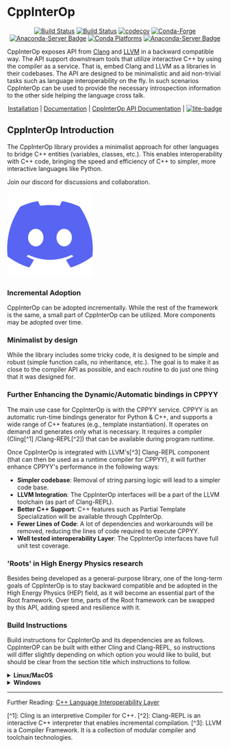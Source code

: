 # CppInterOp
<div align="center">

[![Build Status](https://github.com/compiler-research/CppInterOp/actions/workflows/main.yml/badge.svg)](https://github.com/compiler-research/CppInterOp/actions/workflows/main.yml)
[![Build Status](https://github.com/compiler-research/CppInterOp/actions/workflows/emscripten.yml/badge.svg)](https://github.com/compiler-research/CppInterOp/actions/workflows/emscripten.yml)
[![codecov](https://codecov.io/gh/compiler-research/CppInterOp/branch/main/graph/badge.svg)](https://codecov.io/gh/compiler-research/CppInterOp)
[![Conda-Forge](https://img.shields.io/conda/vn/conda-forge/cppinterop)](https://github.com/conda-forge/cppinterop-feedstock)
[![Anaconda-Server Badge](https://anaconda.org/conda-forge/cppinterop/badges/license.svg)](https://github.com/conda-forge/cppinterop-feedstock)
[![Conda Platforms](https://img.shields.io/conda/pn/conda-forge/cppinterop.svg)](https://anaconda.org/conda-forge/cppinterop)
[![Anaconda-Server Badge](https://anaconda.org/conda-forge/cppinterop/badges/downloads.svg)](https://github.com/conda-forge/cppinterop-feedstock)

</div>

CppInterOp exposes API from [Clang](http://clang.llvm.org/) and [LLVM](https://llvm.org) in a backward compatible way.
The API support downstream tools that utilize interactive C++ by using the compiler as a service.
That is, embed Clang and LLVM as a libraries in their codebases.
The API are designed to be minimalistic and aid non-trivial tasks such as language interoperability on the fly.
In such scenarios CppInterOp can be used to provide the necessary introspection information to the other side helping the language cross talk.

<div align="center">

[Installation](#build-instructions) | [Documentation](https://cppinterop.readthedocs.io/en/latest/index.html) | [CppInterOp API Documentation](https://cppinterop.readthedocs.io/en/latest/build/html/index.html) | [![lite-badge](https://jupyterlite.rtfd.io/en/latest/_static/badge.svg)](https://compiler-research.github.io/CppInterOp/lab/index.html)

</div>

## CppInterOp Introduction

The CppInterOp library provides a minimalist approach for other languages to
bridge C++ entities (variables, classes, etc.). This
enables interoperability with C++ code, bringing the speed and
efficiency of C++ to simpler, more interactive languages like Python.

Join our discord for discussions and collaboration.

<a target="_blank" href="https://discord.gg/Vkv3ne4zVK"><img src="discord.svg" alt="Discord" /></a>

### Incremental Adoption

CppInterOp can be adopted incrementally. While the rest of the framework is
the same, a small part of CppInterOp can be utilized. More components may be
adopted over time.

### Minimalist by design

While the library includes some tricky code, it is designed to be simple and
robust (simple function calls, no inheritance, etc.). The goal is to make it
as close to the compiler API as possible, and each routine to do just one
thing that it was designed for.

### Further Enhancing the Dynamic/Automatic bindings in CPPYY

The main use case for CppInterOp is with the CPPYY service. CPPYY is an
automatic run-time bindings generator for Python & C++, and supports a wide
range of C++ features (e.g., template instantiation). It operates on demand
and generates only what is necessary. It requires a compiler (Cling[^1]
/Clang-REPL[^2]) that can be available during program runtime.

Once CppInterOp is integrated with LLVM's[^3] Clang-REPL component (that can
then be used as a runtime compiler for CPPYY), it will further enhance
CPPYY's performance in the following ways:

- **Simpler codebase**: Removal of string parsing logic will lead to a
  simpler code base.
- **LLVM Integration**: The CppInterOp interfaces will be a part of the LLVM
  toolchain (as part of Clang-REPL).
- **Better C++ Support**: C++ features such as Partial Template
  Specialization will be available through CppInterOp.
- **Fewer Lines of Code**: A lot of dependencies and workarounds will be
  removed, reducing the lines of code required to execute CPPYY.
- **Well tested interoperability Layer**: The CppInterOp interfaces have full
  unit test coverage.

### 'Roots' in High Energy Physics research

Besides being developed as a general-purpose library, one of the long-term
goals of CppInterOp is to stay backward compatible and be adopted in the High
Energy Physics (HEP) field, as it will become an essential part of the Root
framework. Over time, parts of the Root framework can be swapped by this API,
adding speed and resilience with it.

### Build Instructions

Build instructions for CppInterOp and its dependencies are as follows. CppInterOP can be built with either Cling and Clang-REPL, so instructions will differ slightly depending on which option you would like to build, but should be clear from the section title which instructions to follow.

<details>
<summary><strong>Linux/MacOS</strong></summary>

<details>
<summary><strong>Clang-REPL based CppInterOp</strong></summary>

#### Clone CppInterOp and cppyy-backend

First clone the CppInterOp repository, as this may contain patches that need to be applied to the subsequently cloned llvm-project repo

```bash
git clone --depth=1 https://github.com/compiler-research/CppInterOp.git
```

and clone cppyy-backend repository where we will be installing the CppInterOp library

```bash
git clone --depth=1 https://github.com/compiler-research/cppyy-backend.git
```

#### Setup Clang-REPL

Clone the 20.x release of the LLVM project repository.

```bash
git clone --depth=1 --branch release/20.x https://github.com/llvm/llvm-project.git
cd llvm-project
```

If you want to have out-of-process JIT execution enabled in CppInterOp, then apply this patch on Linux and MacOS environment.
> Note that this patch will not work for Windows because out-of-process JIT execution is currently implemented for Linux and MacOS only.

```bash
git apply -v ../CppInterOp/patches/llvm/clang20-2-out-of-process.patch
```

##### Build Clang-REPL

Clang-REPL is an interpreter that CppInterOp works alongside. Build Clang (and
Clang-REPL along with it) by executing
command

```bash
mkdir build 
cd build 
cmake -DLLVM_ENABLE_PROJECTS=clang                                  \
                -DLLVM_TARGETS_TO_BUILD="host;NVPTX"                \
                -DCMAKE_BUILD_TYPE=Release                          \
                -DLLVM_ENABLE_ASSERTIONS=ON                         \
                -DCLANG_ENABLE_STATIC_ANALYZER=OFF                  \
                -DCLANG_ENABLE_ARCMT=OFF                            \
                -DCLANG_ENABLE_FORMAT=OFF                           \
                -DCLANG_ENABLE_BOOTSTRAP=OFF                        \
                ../llvm
cmake --build . --target clang clang-repl --parallel $(nproc --all)
```

Note the 'llvm-project' directory location by executing

```bash
cd ../
export LLVM_DIR=$PWD
cd ../
```

#### Environment variables

You will need to define the following environment variables for the build of CppInterOp and cppyy (as they clear for a new session, it is recommended that you also add these to your .bashrc in linux, .bash_profile if on MacOS). On Linux and MacOS you define as follows

```bash
export CB_PYTHON_DIR="$PWD/cppyy-backend/python"
export CPPINTEROP_DIR="$CB_PYTHON_DIR/cppyy_backend"
export CPLUS_INCLUDE_PATH="${CPLUS_INCLUDE_PATH}:${LLVM_DIR}/llvm/include:${LLVM_DIR}/clang/include:${LLVM_DIR}/build/include:${LLVM_DIR}/build/tools/clang/include"
```

If on MacOS you will also need the following environment variable defined

```bash
export SDKROOT=`xcrun --show-sdk-path`
```

#### Build CppInterOp

Now CppInterOp can be built. This can be done by executing

```bash
mkdir CppInterOp/build/
cd CppInterOp/build/
cmake -DBUILD_SHARED_LIBS=ON -DCPPINTEROP_USE_CLING=ON -DCPPINTEROP_USE_REPL=Off -DCling_DIR=$LLVM_DIR/build/tools/cling -DLLVM_DIR=$LLVM_DIR/build/lib/cmake/llvm -DClang_DIR=$LLVM_DIR/build/lib/cmake/clang -DCMAKE_INSTALL_PREFIX=$CPPINTEROP_DIR ..
cmake --build . --target install --parallel $(nproc --all)
```

#### Testing CppInterOp

To test the built CppInterOp execute the following command in the CppInterOP build folder on Linux and MacOS

```bash
cmake --build . --target check-cppinterop --parallel $(nproc --all)
```

Now go back to the top level directory in which your building CppInterOP

```bash
cd ../..
```

Now you are in a position to install cppyy following the instructions below.

</details>

<details>
<summary><strong>Cling based CppInterOp</strong></summary>

#### Clone CppInterOp and cppyy-backend

First clone the CppInterOp repository, as this may contain patches that need to be applied to the subsequently cloned llvm-project repo

```bash
git clone --depth=1 https://github.com/compiler-research/CppInterOp.git
```

and clone cppyy-backend repository where we will be installing the CppInterOp library

```bash
git clone --depth=1 https://github.com/compiler-research/cppyy-backend.git
```

##### Build Clang-REPL with Out-of-Process JIT Execution

To have ``Out-of-Process JIT Execution`` enabled, run following commands to build clang and clang-repl to support this feature:
> Only for Linux x86_64 and Macos amr64
```bash
mkdir build 
cd build 
cmake -DLLVM_ENABLE_PROJECTS="clang;compiler-rt"                   \
              -DLLVM_TARGETS_TO_BUILD="host;NVPTX"                \
              -DCMAKE_BUILD_TYPE=Release                          \
              -DLLVM_ENABLE_ASSERTIONS=ON                         \
              -DCLANG_ENABLE_STATIC_ANALYZER=OFF                  \
              -DCLANG_ENABLE_ARCMT=OFF                            \
              -DCLANG_ENABLE_FORMAT=OFF                           \
              -DCLANG_ENABLE_BOOTSTRAP=OFF                        \
              ../llvm
```

## For Linux x86_64
```bash
cmake --build . --target clang clang-repl llvm-jitlink-executor orc_rt-x86_64 --parallel $(nproc --all)
```
## For MacOS arm64
```bash
cmake --build . --target clang clang-repl llvm-jitlink-executor orc_rt_osx --parallel $(sysctl -n hw.ncpu)
```

#### Build Cling and related dependencies

The Cling interpreter and depends on its own customised version of `llvm-project`,
hosted under the `root-project` (see the git path below).
Use the following build instructions to build

```bash
git clone https://github.com/root-project/cling.git
cd ./cling/
git checkout tags/v1.2
git apply -v ../CppInterOp/patches/llvm/cling1.2-LookupHelper.patch
cd ..
git clone --depth=1 -b cling-llvm18 https://github.com/root-project/llvm-project.git
mkdir llvm-project/build
cd llvm-project/build
cmake -DLLVM_ENABLE_PROJECTS=clang                                 \
                -DLLVM_EXTERNAL_PROJECTS=cling                     \
                -DLLVM_EXTERNAL_CLING_SOURCE_DIR=../../cling       \
                -DLLVM_TARGETS_TO_BUILD="host;NVPTX"               \
                -DCMAKE_BUILD_TYPE=Release                         \
                -DLLVM_ENABLE_ASSERTIONS=ON                        \
                -DCLANG_ENABLE_STATIC_ANALYZER=OFF                 \
                -DCLANG_ENABLE_ARCMT=OFF                           \
                -DCLANG_ENABLE_FORMAT=OFF                          \
                -DCLANG_ENABLE_BOOTSTRAP=OFF                       \
                ../llvm
cmake --build . --target clang --parallel $(nproc --all)
cmake --build . --target cling --parallel $(nproc --all)
```

Note the 'llvm-project' directory location by executing the following

```bash
cd ../
export LLVM_DIR=$PWD
cd ../
```

#### Environment variables

You will need to define the following environment variables for the build of CppInterOp and cppyy (as they clear for a new session, it is recommended that you also add these to your .bashrc in linux, .bash_profile if on MacOS). On Linux and MacOS you define as follows

```bash
export CB_PYTHON_DIR="$PWD/cppyy-backend/python"
export CPPINTEROP_DIR="$CB_PYTHON_DIR/cppyy_backend"
export CLING_DIR="$(pwd)/cling"
export CLING_BUILD_DIR="$(pwd)/cling/build"
export CPLUS_INCLUDE_PATH="${CLING_DIR}/tools/cling/include:${CLING_BUILD_DIR}/include:${LLVM_DIR}/llvm/include:${LLVM_DIR}/clang/include:${LLVM_BUILD_DIR}/include:${LLVM_BUILD_DIR}/tools/clang/include:$PWD/include"
```

If on MacOS you will also need the following environment variable defined

```bash
export SDKROOT=`xcrun --show-sdk-path`
```

#### Build CppInterOp

Now CppInterOp can be built. This can be done by executing

```bash
mkdir CppInterOp/build/
cd CppInterOp/build/
```

On Windows execute

```powershell
mkdir CppInterOp\build\
cd CppInterOp\build\
```

Now if you want to build CppInterOp with Clang-REPL then execute the following commands on Linux and MacOS

```bash
cmake -DBUILD_SHARED_LIBS=ON -DLLVM_DIR=$LLVM_DIR/build/lib/cmake/llvm -DClang_DIR=$LLVM_DIR/build/lib/cmake/clang -DCMAKE_INSTALL_PREFIX=$CPPINTEROP_DIR ..
cmake --build . --target install --parallel $(nproc --all)
```

and

> Do make sure to pass ``DLLVM_BUILT_WITH_OOP_JIT=ON``, if you want to have out-of-process JIT execution feature enabled.

```powershell
cmake -DLLVM_DIR=$env:LLVM_DIR\build\lib\cmake\llvm -DClang_DIR=$env:LLVM_DIR\build\lib\cmake\clang -DCMAKE_INSTALL_PREFIX=$env:CPPINTEROP_DIR ..
cmake --build . --target install --parallel $env:ncpus
```

on Windows. If alternatively you would like to install CppInterOp with Cling then execute the following commands on Linux and MacOS.

```bash
cmake -DBUILD_SHARED_LIBS=ON -DCPPINTEROP_USE_CLING=ON -DCPPINTEROP_USE_REPL=Off -DCling_DIR=$LLVM_DIR/build/tools/cling -DLLVM_DIR=$LLVM_DIR/build/lib/cmake/llvm -DClang_DIR=$LLVM_DIR/build/lib/cmake/clang -DCMAKE_INSTALL_PREFIX=$CPPINTEROP_DIR ..
cmake --build . --target install --parallel $(nproc --all)
```

#### Testing CppInterOp

To test the built CppInterOp execute the following command in the CppInterOP build folder on Linux and MacOS

```bash
cmake --build . --target check-cppinterop --parallel $(nproc --all)
```

Now go back to the top level directory in which your building CppInterOP

```bash
cd ../..
```

Now you are in a position to install cppyy following the instructions below.

</details>

#### Building and Install cppyy-backend

Cd into the cppyy-backend directory, build it and copy library files into `python/cppyy-backend` directory:

```bash
cd cppyy-backend
mkdir -p python/cppyy_backend/lib build 
cd build
cmake -DCppInterOp_DIR=$CPPINTEROP_DIR ..
cmake --build .
```

If on a linux system now execute the following command

```bash
cp libcppyy-backend.so ../python/cppyy_backend/lib/
```

and if on MacOS execute the following command

```bash
cp libcppyy-backend.dylib ../python/cppyy_backend/lib/
```

Note go back to the top level build directory

```bash
cd ../..
```

#### Install CPyCppyy

Create virtual environment and activate it:

```bash
python3 -m venv .venv
source .venv/bin/activate
```

```bash
git clone --depth=1 https://github.com/compiler-research/CPyCppyy.git
mkdir CPyCppyy/build
cd CPyCppyy/build
cmake ..
cmake --build .
```

Note down the path to the `build` directory as `CPYCPPYY_DIR`:

```bash
export CPYCPPYY_DIR=$PWD
cd ../..
```

Export the `libcppyy` path to python:

```bash
export PYTHONPATH=$PYTHONPATH:$CPYCPPYY_DIR:$CB_PYTHON_DIR
```

#### Install cppyy

```bash
git clone --depth=1 https://github.com/compiler-research/cppyy.git
cd cppyy
python -m pip install --upgrade . --no-deps --no-build-isolation
cd ..
```

#### Run cppyy

Each time you want to run cppyy you need to:
Activate the virtual environment

```bash
source .venv/bin/activate
```

Now you can `import cppyy` in `python`

```bash
python -c "import cppyy"
```

#### Run cppyy tests

**Follow the steps in Run cppyy.** Change to the test directory, make the library files and run pytest:

```bash
cd cppyy/test
make all
python -m pip install pytest
python -m pytest -sv
```

</details>

<details>
<summary><strong>Windows</strong></summary>

<details>
<summary><strong>Clang-REPL based CppInterOp</strong></summary>

#### Clone CppInterOp and cppyy-backend

First clone the CppInterOp repository, as this may contain patches that need to be applied to the subsequently cloned llvm-project repo

```bash
git clone --depth=1 https://github.com/compiler-research/CppInterOp.git
```

and clone cppyy-backend repository where we will be installing the CppInterOp library

```bash
git clone --depth=1 https://github.com/compiler-research/cppyy-backend.git
```

#### Setup Clang-REPL

Clone the 20.x release of the LLVM project repository.

```bash
git clone --depth=1 --branch release/20.x https://github.com/llvm/llvm-project.git
cd llvm-project
```

##### Build Clang-REPL

Clang-REPL is an interpreter that CppInterOp works alongside. Build Clang (and
Clang-REPL along with it) by executing the following

```powershell
$env:ncpus = $([Environment]::ProcessorCount)
mkdir build 
cd build 
cmake   -DLLVM_ENABLE_PROJECTS=clang                  `
        -DLLVM_TARGETS_TO_BUILD="host;NVPTX"          `
        -DCMAKE_BUILD_TYPE=Release                    `
        -DLLVM_ENABLE_ASSERTIONS=ON                   `
        -DCLANG_ENABLE_STATIC_ANALYZER=OFF            `
        -DCLANG_ENABLE_ARCMT=OFF                      `
        -DCLANG_ENABLE_FORMAT=OFF                     `
        -DCLANG_ENABLE_BOOTSTRAP=OFF                  `
        ..\llvm
cmake --build . --target clang clang-repl --parallel $env:ncpus
```

Note the 'llvm-project' directory location by executing the following

```powershell
cd ..\
$env:LLVM_DIR= $PWD.Path
cd ..\
```

#### Environment variables

You will need to define the following environment variables for the build of CppInterOp (as they clear for a new session, it is recommended that you also add these to your profile.ps1). You define as follows (assumes you have defined $env:PWD_DIR= $PWD.Path )

```powershell
$env:CB_PYTHON_DIR="$env:PWD_DIR\cppyy-backend\python"
$env:CPPINTEROP_DIR="$env:CB_PYTHON_DIR\cppyy_backend"
$env:CPLUS_INCLUDE_PATH="$env:CPLUS_INCLUDE_PATH;$env:LLVM_DIR\llvm\include;$env:LLVM_DIR\clang\include;$env:LLVM_DIR\build\include;$env:LLVM_DIR\build\tools\clang\include"
```

#### Build CppInterOp

Now CppInterOp can be built. This can be done by executing

```powershell
mkdir CppInterOp\build\
cd CppInterOp\build\
cmake -DLLVM_DIR=$env:LLVM_DIR\build\lib\cmake\llvm -DClang_DIR=$env:LLVM_DIR\build\lib\cmake\clang -DCMAKE_INSTALL_PREFIX=$env:CPPINTEROP_DIR ..
cmake --build . --target install --parallel $env:ncpus
```

#### Testing CppInterOp

To test the built CppInterOp execute the following command in the CppInterOP build folder
and

```powershell
cmake --build . --target check-cppinterop --parallel $env:ncpus
```

</details>

<details>
<summary><strong>Cling based CppInterOp</strong></summary>

#### Clone CppInterOp and cppyy-backend

First clone the CppInterOp repository, as this may contain patches that need to be applied to the subsequently cloned llvm-project repo

```bash
git clone --depth=1 https://github.com/compiler-research/CppInterOp.git
```

and clone cppyy-backend repository where we will be installing the CppInterOp library

```bash
git clone --depth=1 https://github.com/compiler-research/cppyy-backend.git
```

#### Build Cling and related dependencies

The Cling interpreter and depends on its own customised version of `llvm-project`,
hosted under the `root-project` (see the git path below).
Use the following build instructions to build

```powershell
git clone https://github.com/root-project/cling.git
cd .\cling\
git checkout tags/v1.2
git apply -v ..\CppInterOp\patches\llvm\cling1.2-LookupHelper.patch
cd ..
git clone --depth=1 -b cling-llvm18 https://github.com/root-project/llvm-project.git
$env:ncpus = $([Environment]::ProcessorCount)
$env:PWD_DIR= $PWD.Path
$env:CLING_DIR="$env:PWD_DIR\cling"
mkdir llvm-project\build
cd llvm-project\build
cmake   -DLLVM_ENABLE_PROJECTS=clang                  `
        -DLLVM_EXTERNAL_PROJECTS=cling                `
        -DLLVM_EXTERNAL_CLING_SOURCE_DIR="$env:CLING_DIR"   `
        -DLLVM_TARGETS_TO_BUILD="host;NVPTX"          `
        -DCMAKE_BUILD_TYPE=Release                    `
        -DLLVM_ENABLE_ASSERTIONS=ON                   `
        -DCLANG_ENABLE_STATIC_ANALYZER=OFF            `
        -DCLANG_ENABLE_ARCMT=OFF                      `
        -DCLANG_ENABLE_FORMAT=OFF                     `
        -DCLANG_ENABLE_BOOTSTRAP=OFF                  `
        ../llvm
cmake --build . --target clang --parallel $env:ncpus
cmake --build . --target cling --parallel $env:ncpus
```

Note the 'llvm-project' directory location by executing the following

```powershell
cd ..\
$env:LLVM_DIR= $PWD.Path
cd ..\
```

#### Environment variables

You will need to define the following environment variables for the build of CppInterOp (as they clear for a new session, it is recommended that you also add these to your profile.ps1). You define as follows (assumes you have defined $env:PWD_DIR= $PWD.Path )

```powershell
$env:CB_PYTHON_DIR="$env:PWD_DIR\cppyy-backend\python"
$env:CPPINTEROP_DIR="$env:CB_PYTHON_DIR\cppyy_backend"
$env:CLING_DIR="$env:PWD_DIR\cling"
$env:CLING_BUILD_DIR="$env:PWD_DIR\cling\build"
$env:CPLUS_INCLUDE_PATH="$env:CLING_DIR\tools\cling\include;$env:CLING_BUILD_DIR\include;$env:LLVM_DIR\llvm\include;$env:LLVM_DIR\clang\include;$env:LLVM_BUILD_DIR\include;$env:LLVM_BUILD_DIR\tools\clang\include;$env:PWD_DIR\include;"
```

#### Build CppInterOp

Now CppInterOp can be built. This can be done by executing

```powershell
mkdir CppInterOp\build\
cd CppInterOp\build\
cmake -DCPPINTEROP_USE_CLING=ON -DCPPINTEROP_USE_REPL=Off -DCling_DIR=$env:LLVM_DIR\build\tools\cling -DLLVM_DIR=$env:LLVM_DIR\build\lib\cmake\llvm -DClang_DIR=$env:LLVM_DIR\build\lib\cmake\clang -DCMAKE_INSTALL_PREFIX=$env:CPPINTEROP_DIR ..
cmake --build . --target install --parallel $env:ncpus
```

#### Testing CppInterOp

To test the built CppInterOp execute the following command in the CppInterOP build folder
and

```powershell
cmake --build . --target check-cppinterop --parallel $env:ncpus
```

</details>

</details>

______________________________________________________________________

Further Reading: [C++ Language Interoperability Layer](https://compiler-research.org/libinterop/)

\[^1\]: Cling is an interpretive Compiler for C++.
\[^2\]: Clang-REPL is an interactive C++ interpreter that enables incremental
compilation.
\[^3\]: LLVM is a Compiler Framework. It is a collection of modular compiler
and toolchain technologies.
